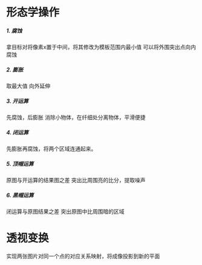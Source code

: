 # 形态学操作
##### 1. 腐蚀
拿目标对将像素x置于中间，将其修改为模板范围内最小值
可以将外围突出点向内腐蚀

##### 2. 膨胀
取最大值
向外延伸

##### 3. 开运算
先腐蚀，后膨胀
消除小物体，在纤细处分离物体，平滑便捷

##### 4. 闭运算
先膨胀再腐蚀，将两个区域连通起来。

##### 5. 顶帽运算
原图与开运算的结果图之差
突出比周围亮的比分，提取噪声
##### 6. 黑帽运算
闭运算与原图结果之差
突出原图中比周围暗的区域

# 透视变换
实现两张图片对同一个点的对应关系映射，将成像投影到新的平面

